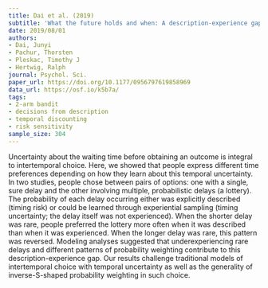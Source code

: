 ```yaml
---
title: Dai et al. (2019)
subtitle: 'What the future holds and when: A description-experience gap in intertemporal choice'
date: 2019/08/01
authors:
- Dai, Junyi
- Pachur, Thorsten
- Pleskac, Timothy J
- Hertwig, Ralph
journal: Psychol. Sci.
paper_url: https://doi.org/10.1177/0956797619858969
data_url: https://osf.io/k5b7a/
tags:
- 2-arm bandit
- decisions from description
- temporal discounting
- risk sensitivity
sample_size: 304
---
```


Uncertainty about the waiting time before obtaining an outcome is integral to intertemporal choice. Here, we showed that people express different time preferences depending on how they learn about this temporal uncertainty. In two studies, people chose between pairs of options: one with a single, sure delay and the other involving multiple, probabilistic delays (a lottery). The probability of each delay occurring either was explicitly described (timing risk) or could be learned through experiential sampling (timing uncertainty; the delay itself was not experienced). When the shorter delay was rare, people preferred the lottery more often when it was described than when it was experienced. When the longer delay was rare, this pattern was reversed. Modeling analyses suggested that underexperiencing rare delays and different patterns of probability weighting contribute to this description-experience gap. Our results challenge traditional models of intertemporal choice with temporal uncertainty as well as the generality of inverse-S-shaped probability weighting in such choice.
